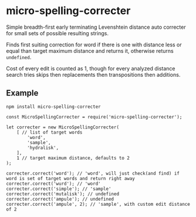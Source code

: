# micro-spelling-correcter

Simple breadth-first early terminating Levenshtein distance auto correcter for small sets of possible resulting strings.

Finds first suiting correction for word if there is one with distance less or equal than target maximum distance and returns it, otherwise returns `undefined`.

Cost of every edit is counted as 1, though for every analyzed distance search tries skips then replacements then transpositions then additions.

## Example

`npm install micro-spelling-correcter`

```
const MicroSpellingCorrecter = require('micro-spelling-correcter');

let correcter = new MicroSpellingCorrecter(
	[ // list of target words
		'word',
		'sample',
		'hydralisk',
	],
	1 // target maximum distance, defaults to 2
);

correcter.correct('word'); // 'word', will just check(and find) if word is set of target words and return right away
correcter.correct('wurd'); // 'word'
correcter.correct('simple'); // 'sample'
correcter.correct('mutalisk'); // undefined
correcter.correct('ampule'); // undefined
correcter.correct('ampule', 2); // 'sample', with custom edit distance of 2
```